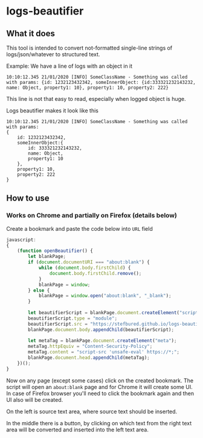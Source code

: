 # logs-beautifier

## What it does
This tool is intended to convert not-formatted single-line strings of logs/json/whatever to structured text.

Example:
We have a line of logs with an object in it
```
10:10:12.345 21/01/2020 [INFO] SomeClassName - Something was called with params: {id: 1232123432342, someInnerObject: {id:333321232143232, name: Object, property1: 10}, property1: 10, property2: 222}
```
This line is not that easy to read, especially when logged object is huge.

Logs beautifier makes it look like this
```
10:10:12.345 21/01/2020 [INFO] SomeClassName - Something was called with params:
{
    id: 1232123432342,
    someInnerObject:{
        id: 333321232143232,
        name: Object,
        property1: 10
    },
    property1: 10,
    property2: 222
}

```

## How to use
### Works on Chrome and partially on Firefox (details below)
Create a bookmark and paste the code below into `URL` field
```javascript
javascript:
{
    (function openBeautifier() {
        let blankPage;
        if (document.documentURI === "about:blank") {
            while (document.body.firstChild) {
                document.body.firstChild.remove();
            }
            blankPage = window;
        } else {
            blankPage = window.open("about:blank", "_blank");
        }
    
        let beautifierScript = blankPage.document.createElement("script");
        beautifierScript.type = "module";
        beautifierScript.src = "https://stefbured.github.io/logs-beautifier/pageBuilder.js";
        blankPage.document.body.appendChild(beautifierScript);
    
        let metaTag = blankPage.document.createElement("meta");
        metaTag.httpEquiv = "Content-Security-Policy";
        metaTag.content = "script-src 'unsafe-eval' https://*;";
        blankPage.document.head.appendChild(metaTag);
    })();
}
```
Now on any page (except some cases) click on the created bookmark. The script will open an `about:blank` page and for Chrome it will create some UI. 
In case of Firefox browser you'll need to click the bookmark again and then UI also will be created.

On the left is source text area, where source text should be inserted.

In the middle there is a button, by clicking on which text from the right text area will be converted and inserted into the left text area.
